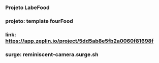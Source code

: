 ### Projeto LabeFood

### projeto: template fourFood 

### link: https://app.zeplin.io/project/5dd5ab8e5fb2a0060f81698f

### surge: reminiscent-camera.surge.sh

